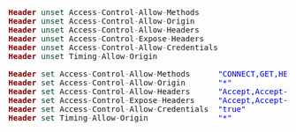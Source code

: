 <pre><span style='color:#800000; font-weight:bold; '>Header</span> <span style='color:#074726; '>unset</span> Access<span style='color:#808030; '>-</span>Control<span style='color:#808030; '>-</span>Allow<span style='color:#808030; '>-</span>Methods
<span style='color:#800000; font-weight:bold; '>Header</span> <span style='color:#074726; '>unset</span> Access<span style='color:#808030; '>-</span>Control<span style='color:#808030; '>-</span>Allow<span style='color:#808030; '>-</span>Origin
<span style='color:#800000; font-weight:bold; '>Header</span> <span style='color:#074726; '>unset</span> Access<span style='color:#808030; '>-</span>Control<span style='color:#808030; '>-</span>Allow<span style='color:#808030; '>-</span>Headers
<span style='color:#800000; font-weight:bold; '>Header</span> <span style='color:#074726; '>unset</span> Access<span style='color:#808030; '>-</span>Control<span style='color:#808030; '>-</span>Expose<span style='color:#808030; '>-</span>Headers
<span style='color:#800000; font-weight:bold; '>Header</span> <span style='color:#074726; '>unset</span> Access<span style='color:#808030; '>-</span>Control<span style='color:#808030; '>-</span>Allow<span style='color:#808030; '>-</span>Credentials
<span style='color:#800000; font-weight:bold; '>Header</span> <span style='color:#074726; '>unset</span> Timing<span style='color:#808030; '>-</span>Allow<span style='color:#808030; '>-</span>Origin

<span style='color:#800000; font-weight:bold; '>Header</span> <span style='color:#074726; '>set</span> Access<span style='color:#808030; '>-</span>Control<span style='color:#808030; '>-</span>Allow<span style='color:#808030; '>-</span>Methods      <span style='color:#0000e6; '>"CONNECT,GET,HEAD,OPTIONS,PING,POST,TRACE"</span>
<span style='color:#800000; font-weight:bold; '>Header</span> <span style='color:#074726; '>set</span> Access<span style='color:#808030; '>-</span>Control<span style='color:#808030; '>-</span>Allow<span style='color:#808030; '>-</span>Origin       <span style='color:#0000e6; '>"*"</span>
<span style='color:#800000; font-weight:bold; '>Header</span> <span style='color:#074726; '>set</span> Access<span style='color:#808030; '>-</span>Control<span style='color:#808030; '>-</span>Allow<span style='color:#808030; '>-</span>Headers      <span style='color:#0000e6; '>"Accept,Accept-Charset,Accept-Encoding,Accept-Language,Access-Control-Allow-Credentials,Access-Control-Allow-Headers,Access-Control-Allow-Methods,Access-Control-Allow-Origin,Access-Control-Expose-Headers,Access-Control-Max-Age,Access-Control-Request-Headers,Access-Control-Request-Method,Cache-Control,Connection,Content-Description,Content-Encoding,Content-Language,Content-Length,Content-Transfer-Encoding,Content-Type,Cookie,Date,DNT,Expires,Host,If-Modified-Since,Keep-Alive,Last-Modified,Origin,Pragma,Referer,Remote-Address,Server,Set-Cookie,Timing-Allow-Origin,Transfer-Encoding,User-Agent,Vary,X-Content-Type-Options,X-CustomHeader,X-Forwarded-For,X-Forwarded-Host,X-Forwarded-Port,X-Forwarded-Proto,X-Forwarded-Server,X-HTTP-Method-Override,X-Modified,X-OTHER,X-PING,X-PINGOTHER,X-Powered-By,X-Real-IP,X-Requested-With"</span>
<span style='color:#800000; font-weight:bold; '>Header</span> <span style='color:#074726; '>set</span> Access<span style='color:#808030; '>-</span>Control<span style='color:#808030; '>-</span>Expose<span style='color:#808030; '>-</span>Headers     <span style='color:#0000e6; '>"Accept,Accept-Charset,Accept-Encoding,Accept-Language,Access-Control-Allow-Credentials,Access-Control-Allow-Headers,Access-Control-Allow-Methods,Access-Control-Allow-Origin,Access-Control-Expose-Headers,Access-Control-Max-Age,Access-Control-Request-Headers,Access-Control-Request-Method,Cache-Control,Connection,Content-Description,Content-Encoding,Content-Language,Content-Length,Content-Transfer-Encoding,Content-Type,Cookie,Date,DNT,Expires,Host,If-Modified-Since,Keep-Alive,Last-Modified,Origin,Pragma,Referer,Remote-Address,Server,Set-Cookie,Timing-Allow-Origin,Transfer-Encoding,User-Agent,Vary,X-Content-Type-Options,X-CustomHeader,X-Forwarded-For,X-Forwarded-Host,X-Forwarded-Port,X-Forwarded-Proto,X-Forwarded-Server,X-HTTP-Method-Override,X-Modified,X-OTHER,X-PING,X-PINGOTHER,X-Powered-By,X-Real-IP,X-Requested-With"</span>
<span style='color:#800000; font-weight:bold; '>Header</span> <span style='color:#074726; '>set</span> Access<span style='color:#808030; '>-</span>Control<span style='color:#808030; '>-</span>Allow<span style='color:#808030; '>-</span>Credentials  <span style='color:#0000e6; '>"true"</span>
<span style='color:#800000; font-weight:bold; '>Header</span> <span style='color:#074726; '>set</span> Timing<span style='color:#808030; '>-</span>Allow<span style='color:#808030; '>-</span>Origin               <span style='color:#0000e6; '>"*"</span>
</pre>
